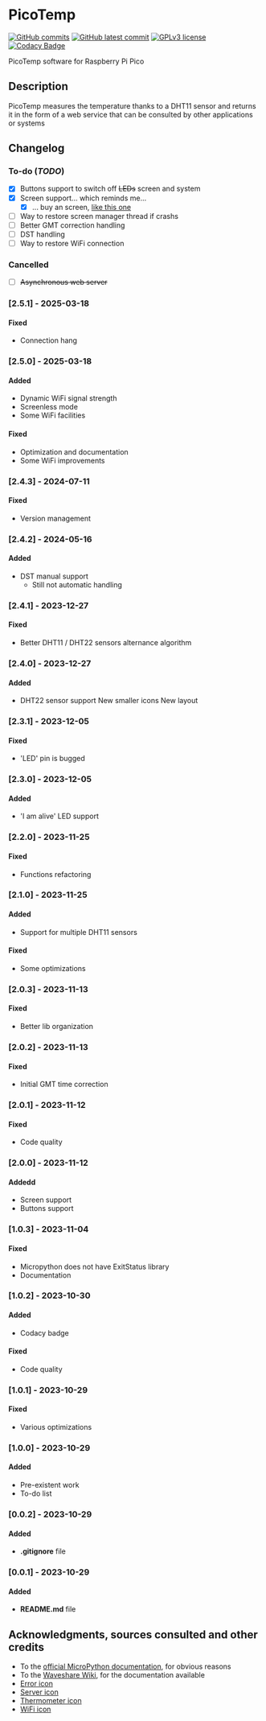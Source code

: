 # PicoTemp
[![GitHub commits](https://badgen.net/github/commits/Veltys/PicoTemp)](https://GitHub.com/Veltys/PicoTemp/commit/)
[![GitHub latest commit](https://badgen.net/github/last-commit/Veltys/PicoTemp)](https://GitHub.com/Veltys/PicoTemp/commit/)
[![GPLv3 license](https://img.shields.io/badge/License-GPLv3-blue.svg)](https://github.com/Veltys/Ansible/blob/master/LICENSE.md)
[![Codacy Badge](https://app.codacy.com/project/badge/Grade/29172a22cc744d2d8aaed3295e75d322)](https://app.codacy.com/gh/Veltys/PicoTemp/dashboard?utm_source=gh&utm_medium=referral&utm_content=&utm_campaign=Badge_grade)

PicoTemp software for Raspberry Pi Pico


## Description
PicoTemp measures the temperature thanks to a DHT11 sensor and returns it in the form of a web service that can be consulted by other applications or systems


## Changelog
### To-do (*TODO*)
- [x] Buttons support to switch off ~~LEDs~~ screen and system
- [x] Screen support... which reminds me...
    - [x] ... buy an screen, [like this one](https://amzn.eu/d/5Pab0Ox)
- [ ] Way to restore screen manager thread if crashs
- [ ] Better GMT correction handling
- [ ] DST handling
- [ ] Way to restore WiFi connection

### Cancelled
- [ ] ~~Asynchronous web server~~

### [2.5.1] - 2025-03-18
#### Fixed
- Connection hang

### [2.5.0] - 2025-03-18
#### Added
- Dynamic WiFi signal strength
- Screenless mode
- Some WiFi facilities

#### Fixed
- Optimization and documentation
- Some WiFi improvements

### [2.4.3] - 2024-07-11
#### Fixed
- Version management

### [2.4.2] - 2024-05-16
#### Added
- DST manual support
  - Still not automatic handling

### [2.4.1] - 2023-12-27
#### Fixed
- Better DHT11 / DHT22 sensors alternance algorithm

### [2.4.0] - 2023-12-27
#### Added
- DHT22 sensor support
  New smaller icons 
  New layout

### [2.3.1] - 2023-12-05
#### Fixed
- 'LED' pin is bugged

### [2.3.0] - 2023-12-05
#### Added
- 'I am alive' LED support

### [2.2.0] - 2023-11-25
#### Fixed
- Functions refactoring

### [2.1.0] - 2023-11-25
#### Added
- Support for multiple DHT11 sensors

#### Fixed
- Some optimizations

### [2.0.3] - 2023-11-13
#### Fixed
- Better lib organization

### [2.0.2] - 2023-11-13
#### Fixed
- Initial GMT time correction

### [2.0.1] - 2023-11-12
#### Fixed
- Code quality

### [2.0.0] - 2023-11-12
#### Addedd
- Screen support
- Buttons support

### [1.0.3] - 2023-11-04
#### Fixed
- Micropython does not have ExitStatus library
- Documentation

### [1.0.2] - 2023-10-30
#### Added
- Codacy badge

#### Fixed
- Code quality

### [1.0.1] - 2023-10-29
#### Fixed
- Various optimizations

### [1.0.0] - 2023-10-29
#### Added
- Pre-existent work
- To-do list

### [0.0.2] - 2023-10-29
#### Added
- **.gitignore** file

### [0.0.1] - 2023-10-29
#### Added
- **README.md** file


## Acknowledgments, sources consulted and other credits
* To the [official MicroPython documentation](https://docs.micropython.org/en/latest/), for obvious reasons
* To the [Waveshare Wiki](https://www.waveshare.com/wiki/Pico-OLED-1.3), for the documentation available
* [Error icon](https://www.iconexperience.com/g_collection/icons/?icon=sign_warning)
* [Server icon](https://www.iconexperience.com/g_collection/icons/?icon=server)
* [Thermometer icon](https://www.iconexperience.com/g_collection/icons/?icon=thermometer)
* [WiFi icon](https://www.iconexperience.com/g_collection/icons/?icon=wifi)
